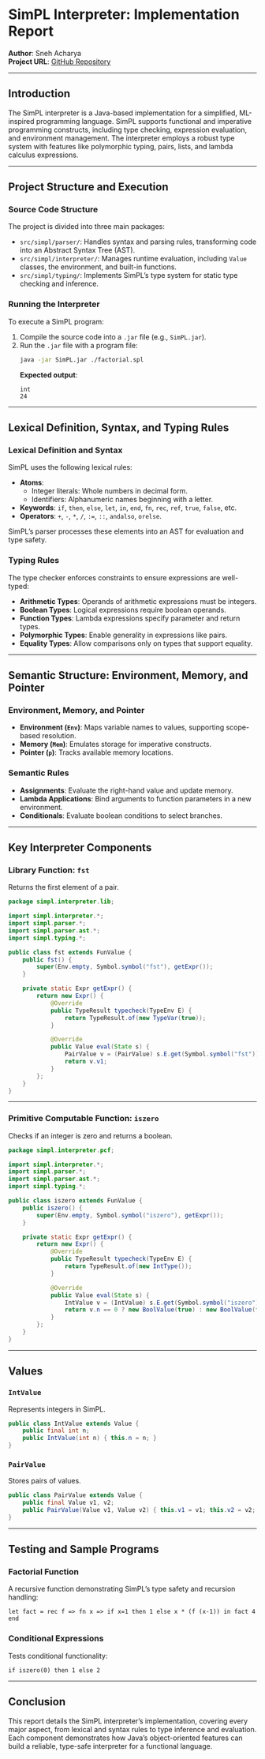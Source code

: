 
# SimPL Interpreter: Implementation Report

**Author**: Sneh Acharya  
**Project URL**: [GitHub Repository](https://github.com/sneh-ach/SimPL-Interpreter/)

---

## Introduction

The SimPL interpreter is a Java-based implementation for a simplified, ML-inspired programming language. SimPL supports functional and imperative programming constructs, including type checking, expression evaluation, and environment management. The interpreter employs a robust type system with features like polymorphic typing, pairs, lists, and lambda calculus expressions.

---

## Project Structure and Execution

### Source Code Structure
The project is divided into three main packages:
- `src/simpl/parser/`: Handles syntax and parsing rules, transforming code into an Abstract Syntax Tree (AST).
- `src/simpl/interpreter/`: Manages runtime evaluation, including `Value` classes, the environment, and built-in functions.
- `src/simpl/typing/`: Implements SimPL’s type system for static type checking and inference.

### Running the Interpreter
To execute a SimPL program:
1. Compile the source code into a `.jar` file (e.g., `SimPL.jar`).
2. Run the `.jar` file with a program file:
   ```bash
   java -jar SimPL.jar ./factorial.spl
   ```
   **Expected output**:
   ```plaintext
   int
   24
   ```

---

## Lexical Definition, Syntax, and Typing Rules

### Lexical Definition and Syntax
SimPL uses the following lexical rules:
- **Atoms**:
  - Integer literals: Whole numbers in decimal form.
  - Identifiers: Alphanumeric names beginning with a letter.
- **Keywords**: `if`, `then`, `else`, `let`, `in`, `end`, `fn`, `rec`, `ref`, `true`, `false`, etc.
- **Operators**: `+`, `-`, `*`, `/`, `:=`, `::`, `andalso`, `orelse`.

SimPL’s parser processes these elements into an AST for evaluation and type safety.

### Typing Rules
The type checker enforces constraints to ensure expressions are well-typed:
- **Arithmetic Types**: Operands of arithmetic expressions must be integers.
- **Boolean Types**: Logical expressions require boolean operands.
- **Function Types**: Lambda expressions specify parameter and return types.
- **Polymorphic Types**: Enable generality in expressions like pairs.
- **Equality Types**: Allow comparisons only on types that support equality.

---

## Semantic Structure: Environment, Memory, and Pointer

### Environment, Memory, and Pointer
- **Environment (`Env`)**: Maps variable names to values, supporting scope-based resolution.
- **Memory (`Mem`)**: Emulates storage for imperative constructs.
- **Pointer (`p`)**: Tracks available memory locations.

### Semantic Rules
- **Assignments**: Evaluate the right-hand value and update memory.
- **Lambda Applications**: Bind arguments to function parameters in a new environment.
- **Conditionals**: Evaluate boolean conditions to select branches.

---

## Key Interpreter Components

### Library Function: `fst`
Returns the first element of a pair.

```java
package simpl.interpreter.lib;

import simpl.interpreter.*;
import simpl.parser.*;
import simpl.parser.ast.*;
import simpl.typing.*;

public class fst extends FunValue {
    public fst() {
        super(Env.empty, Symbol.symbol("fst"), getExpr());
    }

    private static Expr getExpr() {
        return new Expr() {
            @Override
            public TypeResult typecheck(TypeEnv E) {
                return TypeResult.of(new TypeVar(true));
            }

            @Override
            public Value eval(State s) {
                PairValue v = (PairValue) s.E.get(Symbol.symbol("fst"));
                return v.v1;
            }
        };
    }
}
```

---

### Primitive Computable Function: `iszero`
Checks if an integer is zero and returns a boolean.

```java
package simpl.interpreter.pcf;

import simpl.interpreter.*;
import simpl.parser.*;
import simpl.parser.ast.*;
import simpl.typing.*;

public class iszero extends FunValue {
    public iszero() {
        super(Env.empty, Symbol.symbol("iszero"), getExpr());
    }

    private static Expr getExpr() {
        return new Expr() {
            @Override
            public TypeResult typecheck(TypeEnv E) {
                return TypeResult.of(new IntType());
            }

            @Override
            public Value eval(State s) {
                IntValue v = (IntValue) s.E.get(Symbol.symbol("iszero"));
                return v.n == 0 ? new BoolValue(true) : new BoolValue(false);
            }
        };
    }
}
```

---

## Values

### `IntValue`
Represents integers in SimPL.
```java
public class IntValue extends Value {
    public final int n;
    public IntValue(int n) { this.n = n; }
}
```

### `PairValue`
Stores pairs of values.
```java
public class PairValue extends Value {
    public final Value v1, v2;
    public PairValue(Value v1, Value v2) { this.v1 = v1; this.v2 = v2; }
}
```

---

## Testing and Sample Programs

### Factorial Function
A recursive function demonstrating SimPL’s type safety and recursion handling:
```simpl
let fact = rec f => fn x => if x=1 then 1 else x * (f (x-1)) in fact 4 end
```

### Conditional Expressions
Tests conditional functionality:
```simpl
if iszero(0) then 1 else 2
```

---

## Conclusion

This report details the SimPL interpreter’s implementation, covering every major aspect, from lexical and syntax rules to type inference and evaluation. Each component demonstrates how Java’s object-oriented features can build a reliable, type-safe interpreter for a functional language.
